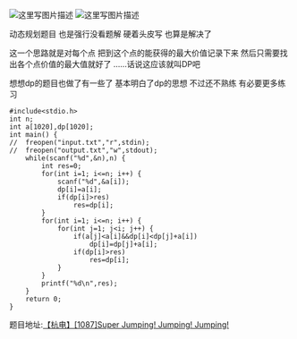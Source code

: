 ![这里写图片描述](http://img.blog.csdn.net/20160330072105712)
![这里写图片描述](http://img.blog.csdn.net/20160330072111462)

动态规划题目
也是强行没看题解 硬着头皮写
也算是解决了

这一个思路就是对每个点
把到这个点的能获得的最大价值记录下来
然后只需要找出各个点价值的最大值就好了
……话说这应该就叫DP吧

想想dp的题目也做了有一些了 
基本明白了dp的思想
不过还不熟练 有必要更多练习 

```
#include<stdio.h>
int n;
int a[1020],dp[1020];
int main() {
//	freopen("input.txt","r",stdin);
//	freopen("output.txt","w",stdout);
	while(scanf("%d",&n),n) {
		int res=0;
		for(int i=1; i<=n; i++) {
			scanf("%d",&a[i]);
			dp[i]=a[i];
			if(dp[i]>res)
				res=dp[i];
		}
		for(int i=1; i<=n; i++) {
			for(int j=1; j<i; j++) {
				if(a[j]<a[i]&&dp[i]<dp[j]+a[i])
					dp[i]=dp[j]+a[i];
				if(dp[i]>res)
					res=dp[i];
			}
		}
		printf("%d\n",res);
	}
	return 0;
}

```

题目地址:[【杭电】[1087]Super Jumping! Jumping! Jumping!](http://acm.hdu.edu.cn/showproblem.php?pid=1087)